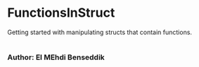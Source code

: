 # FunctionsInStruct

Getting started with manipulating structs that contain functions.

#
### Author: El MEhdi Benseddik

